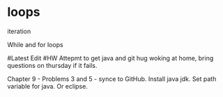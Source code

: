 loops
=====

iteration

While and for loops

#Latest Edit
#HW
Attepmt to get java and git hug woking at home,
bring questions on thursday if it fails.

Chapter 9 - Problems 3 and 5 - synce to GitHub.
Install java jdk.
Set path variable for java. Or eclipse.
